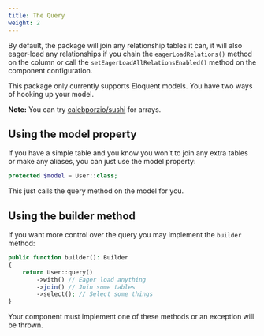 ```yaml
---
title: The Query
weight: 2
---
```


By default, the package will join any relationship tables it can, it will also eager-load any relationships if you chain the `eagerLoadRelations()` method on the column or call the `setEagerLoadAllRelationsEnabled()` method on the component configuration.

This package only currently supports Eloquent models. You have two ways of hooking up your model.

**Note:** You can try [calebporzio/sushi](https://github.com/calebporzio/sushi) for arrays.

## Using the model property

If you have a simple table and you know you won't to join any extra tables or make any aliases, you can just use the model property:

```php
protected $model = User::class;
```

This just calls the query method on the model for you.

## Using the builder method

If you want more control over the query you may implement the `builder` method:

```php
public function builder(): Builder
{
    return User::query()
        ->with() // Eager load anything
        ->join() // Join some tables
        ->select(); // Select some things
}
```

Your component must implement one of these methods or an exception will be thrown.
